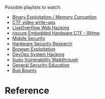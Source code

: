 Possible playlists to watch:

   - [Binary Exploitation / Memory Corruption][1]
   - [CTF video write-ups][2]
   - [LiveOverflow Web Hacking][3]
   - [riscure Embedded Hardware CTF - RHme][4]
   - [Mobile Security][5]
   - [Hardware Security Research][6]
   - [Browser Exploitation][7]
   - [DevOps System Hacking][8]
   - [Sudo Vulnerability Walkthrough][9]
   - [General Security Education][10]
   - [Bug Bounty][11]

# Reference

[1]: https://www.youtube.com/playlist?list=PLhixgUqwRTjxglIswKp9mpkfPNfHkzyeN
[2]: https://www.youtube.com/playlist?list=PLhixgUqwRTjywPzsTYz28I-qezFOSaUYz
[3]: https://www.youtube.com/playlist?list=PLhixgUqwRTjx2BmNF5-GddyqZcizwLLGP
[4]: https://www.youtube.com/playlist?list=PLhixgUqwRTjwNaT40TqIIagv3b4_bfB7M
[5]: https://www.youtube.com/playlist?list=PLhixgUqwRTjxHFDl0OykeqZ-VvnClfDpT
[6]: https://www.youtube.com/playlist?list=PLhixgUqwRTjyLgF4x-ZLVFL-CRTCrUo03
[7]: https://www.youtube.com/playlist?list=PLhixgUqwRTjwufDsT1ntgOY9yjZgg5H_t
[8]: https://www.youtube.com/playlist?list=PLhixgUqwRTjwufDsT1ntgOY9yjZgg5H_t
[9]: https://www.youtube.com/playlist?list=PLhixgUqwRTjy0gMuT4C3bmjeZjuNQyqdx
[10]: https://www.youtube.com/playlist?list=PLhixgUqwRTjz6VwU3uDK_Pk6F5Tl0KuoC
[11]: https://www.youtube.com/playlist?list=PLhixgUqwRTjxKYsPTegCyL5adZaq5eILt
